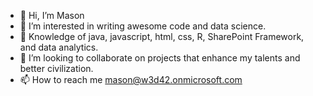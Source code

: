 - 👋 Hi, I’m Mason
- 👀 I’m interested in writing awesome code and data science.
- 🌱 Knowledge of java, javascript, html, css, R, SharePoint Framework, and data analytics.
- 💞️ I’m looking to collaborate on projects that enhance my talents and better civilization.
- 📫 How to reach me mason@w3d42.onmicrosoft.com
<!---
tuffMade/tuffMade is a ✨ special ✨ repository because its `README.md` (this file) appears on your GitHub profile.
You can click the Preview link to take a look at your changes.
--->
